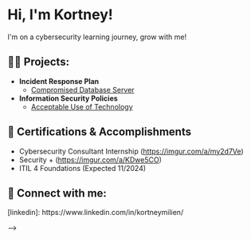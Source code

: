<h1>Hi, I'm Kortney! </h1>
I'm on a cybersecurity learning journey, grow with me!

<h2>👨‍💻 Projects:</h2>

- <b>Incident Response Plan</b>
  - [Compromised Database Server](https://drive.google.com/file/d/1LF27perUcUg4SWsF62qa8gBpqqEW6lGb/view?usp=sharing)
- <b>Information Security Policies</b>
  - [Acceptable Use of Technology](https://drive.google.com/file/d/151b-f99_IJojTGV3Glh3ZBONDzh963et/view?usp=sharing)

<h2> 🌱 Certifications & Accomplishments</h2>

- Cybersecurity Consultant Internship (https://imgur.com/a/my2d7Ve)
- Security + (https://imgur.com/a/KDwe5CO)
- ITIL 4 Foundations (Expected 11/2024)



<h2> 🤳 Connect with me:</h2>
[linkedin]: https://www.linkedin.com/in/kortneymilien/


-->
